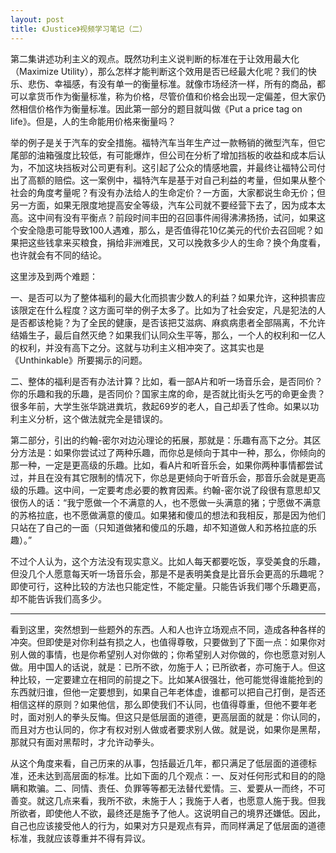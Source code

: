 ```yaml
---
layout: post
title: 《Justice》视频学习笔记（二）
---
```

第二集讲述功利主义的观点。既然功利主义说判断的标准在于让效用最大化（Maximize Utility），那么怎样才能判断这个效用是否已经最大化呢？我们的快乐、悲伤、幸福感，有没有单一的衡量标准。就像市场经济一样，所有的商品，都可以拿货币作为衡量标准，称为价格，尽管价值和价格会出现一定偏差，但大家仍然相信价格作为衡量标准。因此第一部分的题目就叫做《Put a price tag on life》。但是，人的生命能用价格来衡量吗？

举的例子是关于汽车的安全措施。福特汽车当年生产过一款畅销的微型汽车，但它尾部的油箱强度比较低，有可能爆炸，但公司在分析了增加挡板的收益和成本后认为，不加这块挡板对公司更有利。这引起了公众的情感地震，并最终让福特公司付出了高额的赔偿。这一案例中，福特汽车是基于对自己利益的考量，但如果从整个社会的角度考量呢？有没有办法给人的生命定价？一方面，大家都说生命无价；但另一方面，如果无限度地提高安全等级，汽车公司就不要经营下去了，因为成本太高。这中间有没有平衡点？前段时间丰田的召回事件闹得沸沸扬扬，试问，如果这个安全隐患可能导致100人遇难，那么，是否值得花10亿美元的代价去召回呢？如果把这些钱拿来买粮食，捐给非洲难民，又可以挽救多少人的生命？换个角度看，也许就会有不同的结论。

这里涉及到两个难题：

一、是否可以为了整体福利的最大化而损害少数人的利益？如果允许，这种损害应该限定在什么程度？这方面可举的例子太多了。比如为了社会安定，凡是犯法的人是否都该枪毙？为了全民的健康，是否该把艾滋病、麻疯病患者全部隔离，不允许结婚生子，最后自然灭绝？如果我们认同众生平等，那么，一个人的权利和一亿人的权利，并没有高下之分。这就与功利主义相冲突了。这其实也是《Unthinkable》所要揭示的问题。

二、整体的福利是否有办法计算？比如，看一部A片和听一场音乐会，是否同价？你的乐趣和我的乐趣，是否同价？国家主席的命，是否就比街头乞丐的命更金贵？很多年前，大学生张华跳进粪坑，救起69岁的老人，自己却丢了性命。如果以功利主义分析，这个做法就完全是错误的。

第二部分，引出的约翰-密尔对边沁理论的拓展，那就是：乐趣有高下之分。其区分方法是：如果你尝试过了两种乐趣，而你总是倾向于其中一种，那么，你倾向的那一种，一定是更高级的乐趣。比如，看A片和听音乐会，如果你两种事情都尝试过，并且在没有其它限制的情况下，你总是更倾向于听音乐会，那音乐会就是更高级的乐趣。这中间，一定要考虑必要的教育因素。约翰-密尔说了段很有意思却又很伤人的话：“我宁愿做一个不满意的人，也不愿做一头满意的猪；宁愿做不满意的苏格拉底，也不愿做满意的傻瓜。如果猪和傻瓜的想法和我相反，那是因为他们只站在了自己的一面（只知道做猪和傻瓜的乐趣，却不知道做人和苏格拉底的乐趣）。”

不过个人认为，这个方法没有现实意义。比如人每天都要吃饭，享受美食的乐趣，但没几个人愿意每天听一场音乐会，那是不是表明美食是比音乐会更高的乐趣呢？即使可行，这种比较的方法也只能定性，不能定量。只能告诉我们哪个乐趣更高，却不能告诉我们高多少。

---

看到这里，突然想到一些题外的东西。人和人也许立场观点不同，造成各种各样的冲突。但即使是对你利益有损之人，也值得尊敬，只要做到了下面一点：如果你对别人做的事情，也是你希望别人对你做的；你希望别人对你做的，你也愿意对别人做。用中国人的话说，就是：已所不欲，勿施于人；已所欲者，亦可施于人。但这种比较，一定要建立在相同的前提之下。比如某A很强壮，他可能觉得谁能抢到的东西就归谁，但他一定要想到，如果自己年老体虚，谁都可以把自己打倒，是否还相信这样的原则？如果他信，那么即使我们不认同，也值得尊重，但他不要年老时，面对别人的拳头反悔。但这只是低层面的道德，更高层面的就是：你认同的，而且对方也认同的，你才有权对别人做或者要求别人做。就是说，如果你是黑帮，那就只有面对黑帮时，才允许动拳头。

从这个角度来看，自己历来的从事，包括最近几年，都只满足了低层面的道德标准，还未达到高层面的标准。比如下面的几个观点：一、反对任何形式和目的的隐瞒和欺骗。二、同情、责任、负罪等等都无法替代爱情。三、爱要从一而终，不可善变。就这几点来看，我所不欲，未施于人；我施于人者，也愿意人施于我。但我所欲者，即使他人不欲，最终还是施予了他人。这说明自己的境界还嫌低。因此，自己也应该接受他人的行为，如果对方只是观点有异，而同样满足了低层面的道德标准，我就应该尊重并不得有异议。



